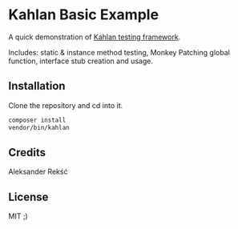# Kahlan Basic Example

A quick demonstration of [Kahlan testing framework](https://github.com/crysalead/kahlan).

Includes: static & instance method testing, Monkey Patching global function, interface stub creation and usage.

## Installation

Clone the repository and cd into it.

```sh
composer install
vendor/bin/kahlan
```

## Credits

Aleksander Rekść

## License

MIT ;)
